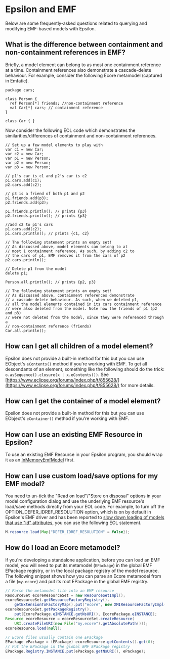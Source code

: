 # Epsilon and EMF
Below are some frequently-asked questions related to querying and modifying EMF-based models with Epsilon.
 
## What is the difference between containment and non-containment references in EMF?
Briefly, a model element can belong to as most one containment reference at a time. Containment references also demonstrate a cascade-delete behaviour. For example, consider the following Ecore metamodel (captured in Emfatic).

```emf
package cars;

class Person {
  ref Person[*] friends; //non-containment reference
  val Car[*] cars; // containment reference
}

class Car { }
```
 
Now consider the following EOL code which demonstrates the similarities/differences of containment and non-containment references.
 
```eol
// Set up a few model elements to play with
var c1 = new Car;
var c2 = new Car;
var p1 = new Person;
var p2 = new Person;
var p3 = new Person;

// p1's car is c1 and p2's car is c2
p1.cars.add(c1);
p2.cars.add(c2);

// p3 is a friend of both p1 and p2
p1.friends.add(p3);
p2.friends.add(p3);

p1.friends.println(); // prints {p3}
p2.friends.println(); // prints {p3}

//add c2 to p1's cars
p1.cars.add(c2);
p1.cars.println(); // prints {c1, c2}
 
// The following statement prints an empty set! 
// As discussed above, model elements can belong to at 
// most 1 containment reference. As such, by adding c2 to
// the cars of p1, EMF removes it from the cars of p2
p2.cars.println();

// Delete p1 from the model
delete p1;

Person.all.println(); // prints {p2, p3}

// The following statement prints an empty set!
// As discussed above, containment references demonstrate
// a cascade-delete behaviour. As such, when we deleted p1,
// all the model elements contained in its cars containment reference
// were also deleted from the model. Note how the friends of p1 (p2 and p3)
// were not deleted from the model, since they were referenced through a 
// non-containment reference (friends)
Car.all.println();
```
 
## How can I get all children of a model element?
Epsilon does not provide a built-in method for this but you can use EObject's `eContents()` method if you're working with EMF. To get all descendants of an element, something like the following should do the trick: `o.asSequence().closure(x | x.eContents())`. See [https://www.eclipse.org/forums/index.php/t/855628/](https://www.eclipse.org/forums/index.php/t/855628/) for more details.
 
## How can I get the container of a model element?
Epsilon does not provide a built-in method for this but you can use EObject's `eContainer()` method if you're working with EMF.

## How can I use an existing EMF Resource in Epsilon?
To use an existing EMF Resource in your Epsilon program, you should wrap it as an [InMemoryEmfModel](http://download.eclipse.org/epsilon/javadoc/org/eclipse/epsilon/emc/emf/InMemoryEmfModel.html) first.

## How can I use custom load/save options for my EMF model?
You need to un-tick the "Read on load"/"Store on disposal" options in your model configuration dialog and use the underlying EMF resource's load/save methods directly from your EOL code. For example, to turn off the OPTION_DEFER_IDREF_RESOLUTION option, which is on by default in Epsilon's EMF driver and has been reported to [slow down loading of models that use "id" attributes](https://www.eclipse.org/forums/index.php/m/1754026/#msg_1754026), you can use the following EOL statement.

```java
M.resource.load(Map{"DEFER_IDREF_RESOLUTION" = false});
```

## How do I load an Ecore metamodel?

If you're developing a standalone application, before you can load an EMF model, you will need to put its metamodel (`EPackage`) in the global EMF EPackage registry, or in the local package registry of the model resource. The following snippet shows how you can parse an Ecore metamodel from a file (`my.ecore`) and put its root EPackage in the global EMF registry.

```java
// Parse the metamodel file into an EMF resource
ResourceSet ecoreResourceSet = new ResourceSetImpl();
ecoreResourceSet.getResourceFactoryRegistry().
	getExtensionToFactoryMap().put("ecore", new XMIResourceFactoryImpl());
ecoreResourceSet.getPackageRegistry().
	put(EcorePackage.eINSTANCE.getNsURI(), EcorePackage.eINSTANCE);	
Resource ecoreResource = ecoreResourceSet.createResource(
	URI.createFileURI(new File("my.ecore").getAbsolutePath()));
ecoreResource.load(null);

// Ecore files usually contain one EPackage
EPackage ePackage = (EPackage) ecoreResource.getContents().get(0);
// Put the EPackage in the global EMF EPackage registry
EPackage.Registry.INSTANCE.put(ePackage.getNsURI(), ePackage);
```
